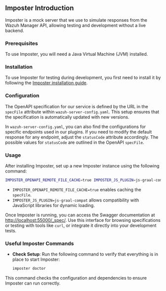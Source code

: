## Imposter Introduction

Imposter is a mock server that we use to simulate responses from the Wazuh Manager API, allowing testing and development without a live backend.

### Prerequisites

To use Imposter, you will need a Java Virtual Machine (JVM) installed.

### Installation

To use Imposter for testing during development, you first need to install it by following the [Imposter installation guide](https://github.com/gatehill/imposter-cli/blob/main/docs/install.md).

### Configuration

The OpenAPI specification for our service is defined by the URL in the `specFile` attribute within `wazuh-server-config.yaml`. This setup ensures that the specification is automatically updated with new versions.

In `wazuh-server-config.yaml`, you can also find the configurations for specific endpoints used in our plugins. If you need to modify the default response for any endpoint, adjust the `statusCode` attribute accordingly. The possible values for `statusCode` are outlined in the OpenAPI `specFile`.

### Usage

After installing Imposter, set up a new Imposter instance using the following command:

```bash
IMPOSTER_OPENAPI_REMOTE_FILE_CACHE=true IMPOSTER_JS_PLUGIN=js-graal-compat imposter up -p 55000 -t jvm
```

- `IMPOSTER_OPENAPI_REMOTE_FILE_CACHE=true` enables caching the `specFile`.
- `IMPOSTER_JS_PLUGIN=js-graal-compat` allows compatibility with JavaScript libraries for dynamic loading.

Once Imposter is running, you can access the Swagger documentation at [http://localhost:55000/_spec/](http://localhost:55000/_spec/). Use this interface for browsing specifications or testing with tools like `curl`, or integrate it directly into your development tests.

### Useful Imposter Commands

- **Check Setup**: Run the following command to verify that everything is in place to start Imposter:

  ```bash
  imposter doctor
  ```

This command checks the configuration and dependencies to ensure Imposter can run correctly.
